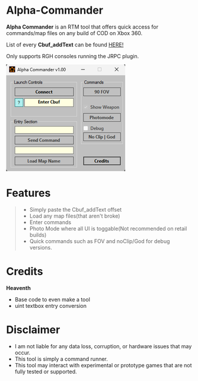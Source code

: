# Alpha-Commander
**Alpha Commander** is an RTM tool that offers quick access for commands/map files on any build of COD on Xbox 360.

List of every **Cbuf_addText** can be found [HERE!](https://github.com/bandito52/all-COD-cats)

Only supports RGH consoles running the JRPC plugin.

![image](etc/v1_00-Image.png)

# Features

> - Simply paste the Cbuf_addText offset
> - Load any map files(that aren't broke)
> - Enter commands
> - Photo Mode where all UI is toggable(Not recommended on retail builds)
> - Quick commands such as FOV and noClip/God for debug versions.

# Credits
**Heaventh** 
- Base code to even make a tool
- uint textbox entry conversion

# Disclaimer
- I am not liable for any data loss, corruption, or hardware issues that may occur.
- This tool is simply a command runner.
- This tool may interact with experimental or prototype games that are not fully tested or supported.
